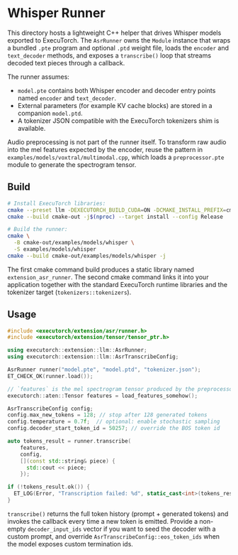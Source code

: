 # Whisper Runner

This directory hosts a lightweight C++ helper that drives Whisper models
exported to ExecuTorch. The `AsrRunner` owns the `Module` instance that
wraps a bundled `.pte` program and optional `.ptd` weight file, loads the
`encoder` and `text_decoder` methods, and exposes a `transcribe()` loop that
streams decoded text pieces through a callback.

The runner assumes:
- `model.pte` contains both Whisper encoder and decoder entry points named
  `encoder` and `text_decoder`.
- External parameters (for example KV cache blocks) are stored in a companion
  `model.ptd`.
- A tokenizer JSON compatible with the ExecuTorch tokenizers shim is available.

Audio preprocessing is not part of the runner itself. To transform raw audio
into the mel features expected by the encoder, reuse the pattern in
`examples/models/voxtral/multimodal.cpp`, which loads a `preprocessor.pte`
module to generate the spectrogram tensor.

## Build

```bash
# Install ExecuTorch libraries:
cmake --preset llm -DEXECUTORCH_BUILD_CUDA=ON -DCMAKE_INSTALL_PREFIX=cmake-out -DCMAKE_BUILD_TYPE=Release . -Bcmake-out
cmake --build cmake-out -j$(nproc) --target install --config Release

# Build the runner:
cmake \
  -B cmake-out/examples/models/whisper \
  -S examples/models/whisper
cmake --build cmake-out/examples/models/whisper -j
```

The first cmake command build produces a static library named `extension_asr_runner`. The second cmake command links it into your
application together with the standard ExecuTorch runtime libraries and the
tokenizer target (`tokenizers::tokenizers`).

## Usage

```cpp
#include <executorch/extension/asr/runner.h>
#include <executorch/extension/tensor/tensor_ptr.h>

using executorch::extension::llm::AsrRunner;
using executorch::extension::llm::AsrTranscribeConfig;

AsrRunner runner("model.pte", "model.ptd", "tokenizer.json");
ET_CHECK_OK(runner.load());

// `features` is the mel spectrogram tensor produced by the preprocessor.
executorch::aten::Tensor features = load_features_somehow();

AsrTranscribeConfig config;
config.max_new_tokens = 128; // stop after 128 generated tokens
config.temperature = 0.7f;  // optional: enable stochastic sampling
config.decoder_start_token_id = 50257; // override the BOS token id

auto tokens_result = runner.transcribe(
    features,
    config,
    [](const std::string& piece) {
      std::cout << piece;
    });

if (!tokens_result.ok()) {
  ET_LOG(Error, "Transcription failed: %d", static_cast<int>(tokens_result.error()));
}
```

`transcribe()` returns the full token history (prompt + generated tokens) and
invokes the callback every time a new token is emitted. Provide a non-empty
`decoder_input_ids` vector if you want to seed the decoder with a custom prompt,
and override `AsrTranscribeConfig::eos_token_ids` when the model exposes
custom termination ids.
